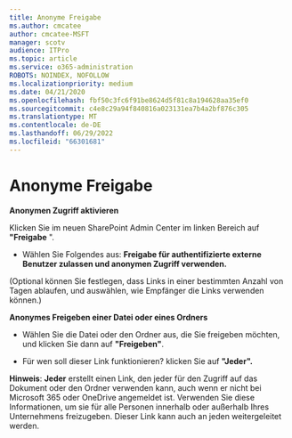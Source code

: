 ```yaml
---
title: Anonyme Freigabe
ms.author: cmcatee
author: cmcatee-MSFT
manager: scotv
audience: ITPro
ms.topic: article
ms.service: o365-administration
ROBOTS: NOINDEX, NOFOLLOW
ms.localizationpriority: medium
ms.date: 04/21/2020
ms.openlocfilehash: fbf50c3fc6f91be8624d5f81c8a194628aa35ef0
ms.sourcegitcommit: c4e8c29a94f840816a023131ea7b4a2bf876c305
ms.translationtype: MT
ms.contentlocale: de-DE
ms.lasthandoff: 06/29/2022
ms.locfileid: "66301681"
---
```

# <a name="anonymous-sharing"></a>Anonyme Freigabe

 **Anonymen Zugriff aktivieren**
  
Klicken Sie im neuen SharePoint Admin Center im linken Bereich auf **"Freigabe** ". 
  
- Wählen Sie Folgendes aus: **Freigabe für authentifizierte externe Benutzer zulassen und anonymen Zugriff verwenden.**
  
(Optional können Sie festlegen, dass Links in einer bestimmten Anzahl von Tagen ablaufen, und auswählen, wie Empfänger die Links verwenden können.)
    
 **Anonymes Freigeben einer Datei oder eines Ordners**
  
- Wählen Sie die Datei oder den Ordner aus, die Sie freigeben möchten, und klicken Sie dann auf **"Freigeben"**. 
    
- Für wen soll dieser Link funktionieren? klicken Sie auf **"Jeder".**
  
 **Hinweis**: **Jeder** erstellt einen Link, den jeder für den Zugriff auf das Dokument oder den Ordner verwenden kann, auch wenn er nicht bei Microsoft 365 oder OneDrive angemeldet ist. Verwenden Sie diese Informationen, um sie für alle Personen innerhalb oder außerhalb Ihres Unternehmens freizugeben. Dieser Link kann auch an jeden weitergeleitet werden. 
    

